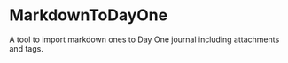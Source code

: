 # MarkdownToDayOne
A tool to import markdown ones to Day One journal including attachments and tags.
